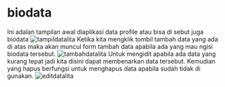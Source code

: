 # biodata 
Ini adalan tampilan awal diaplikasi data profile atau bisa di sebut juga biodata
![tampildatalita](https://user-images.githubusercontent.com/82192226/162866038-d2cd5f83-d699-48a0-88c9-dc0a22416a58.png)
Ketika kita mengklik tombil tambah data  yang ada di atas maka akan muncul form tambah data apabila ada yang mau ngisi biodata tersebut.
![tambahdatalita](https://user-images.githubusercontent.com/82192226/162866776-7fef4902-a729-41f5-9fd2-12eb72b9db6b.png)
Untuk mengidit apabila ada data yang kurang tepat jadi kita disini dapat membenarkan data tersebut.
Kemudian yang hapus berfungsi untuk menghapus data apabila sudah tidak di gunakan.
![editdatalita](https://user-images.githubusercontent.com/82192226/162866320-0014fcd9-959c-4393-98f7-781d6c6d6035.png)
